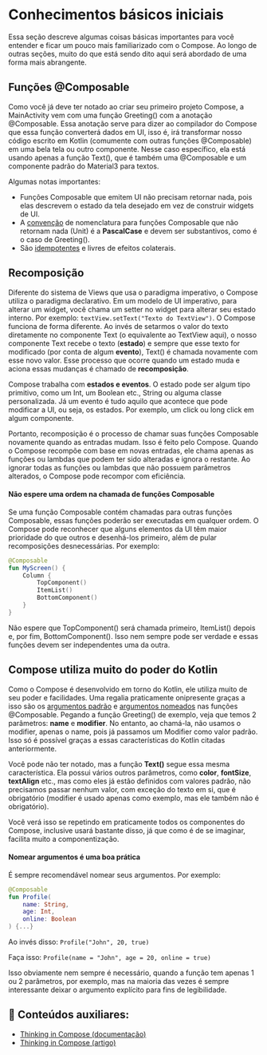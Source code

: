 # Conhecimentos básicos iniciais

Essa seção descreve algumas coisas básicas importantes para você entender e ficar um pouco mais familiarizado com o Compose. Ao longo de outras seções, muito do que está sendo dito aqui será abordado de uma forma mais abrangente.

## Funções @Composable

Como você já deve ter notado ao criar seu primeiro projeto Compose, a MainActivity vem com uma função Greeting() com a anotação @Composable. Essa anotação serve para dizer ao compilador do Compose que essa função converterá dados em UI, isso é, irá transformar nosso código escrito em Kotlin (comumente com outras funções @Composable) em uma bela tela ou outro componente. Nesse caso específico, ela está usando apenas a função Text(), que é também uma @Composable e um componente padrão do Material3 para textos.

Algumas notas importantes:

- Funções Composable que emitem UI não precisam retornar nada, pois elas descrevem o estado da tela desejado em vez de construir widgets de UI.
- A [convenção](https://github.com/androidx/androidx/blob/androidx-main/compose/docs/compose-api-guidelines.md) de nomenclatura para funções Composable que não retornam nada (Unit) é a **PascalCase** e devem ser substantivos, como é o caso de Greeting().
- São [idempotentes](https://en.wikipedia.org/wiki/Idempotence#Computer_science_meaning) e livres de efeitos colaterais.

## Recomposição

Diferente do sistema de Views que usa o paradigma imperativo, o Compose utiliza o paradigma declarativo. Em um modelo de UI imperativo, para alterar um widget, você chama um setter no widget para alterar seu estado interno. Por exemplo: ```textView.setText("Texto do TextView")```. O Compose funciona de forma diferente. Ao invés de setarmos o valor do texto diretamente no componente Text (o equivalente ao TextView aqui), o nosso componente Text recebe o texto (**estado**) e sempre que esse texto for modificado (por conta de algum **evento**), Text() é chamada novamente com esse novo valor. Esse processo que ocorre quando um estado muda e aciona essas mudanças é chamado de **recomposição**.

Compose trabalha com **estados e eventos**. O estado pode ser algum tipo primitivo, como um Int, um Boolean etc., String ou alguma classe personalizada. Já um evento é tudo aquilo que acontece que pode modificar a UI, ou seja, os estados. Por exemplo, um click ou long click em algum componente.

Portanto, recomposição é o processo de chamar suas funções Composable novamente quando as entradas mudam. Isso é feito pelo Compose. Quando o Compose recompõe com base em novas entradas, ele chama apenas as funções ou lambdas que podem ter sido alteradas e ignora o restante. Ao ignorar todas as funções ou lambdas que não possuem parâmetros alterados, o Compose pode recompor com eficiência.

#### Não espere uma ordem na chamada de funções Composable

Se uma função Composable contém chamadas para outras funções Composable, essas funções poderão ser executadas em qualquer ordem. O Compose pode reconhecer que alguns elementos da UI têm maior prioridade do que outros e desenhá-los primeiro, além de pular recomposições desnecessárias. Por exemplo:

```kotlin
@Composable
fun MyScreen() {
    Column {
        TopComponent()
        ItemList()
        BottomComponent()
    }
}
```

Não espere que TopComponent() será chamada primeiro, ItemList() depois e, por fim, BottomComponent(). Isso nem sempre pode ser verdade e essas funções devem ser independentes uma da outra. 

## Compose utiliza muito do poder do Kotlin

Como o Compose é desenvolvido em torno do Kotlin, ele utiliza muito de seu poder e facilidades. Uma regalia praticamente onipresente graças a isso são os [argumentos padrão](https://kotlinlang.org/docs/functions.html#default-arguments) e [argumentos nomeados](https://kotlinlang.org/docs/functions.html#named-arguments) nas funções @Composable. Pegando a função Greeting() de exemplo, veja que temos 2 parâmetros: **name** e **modifier**. No entanto, ao chamá-la, não usamos o modifier, apenas o name, pois já passamos um Modifier como valor padrão. Isso só é possível graças a essas características do Kotlin citadas anteriormente.

Você pode não ter notado, mas a função **Text()** segue essa mesma característica. Ela possui vários outros parâmetros, como **color**, **fontSize**, **textAlign** etc., mas como eles já estão definidos com valores padrão, não precisamos passar nenhum valor, com exceção do texto em si, que é obrigatório (modifier é usado apenas como exemplo, mas ele também não é obrigatório).

Você verá isso se repetindo em praticamente todos os componentes do Compose, inclusive usará bastante disso, já que como é de se imaginar, facilita muito a componentização.

#### Nomear argumentos é uma boa prática

É sempre recomendável nomear seus argumentos. Por exemplo:

```kotlin
@Composable
fun Profile(
    name: String,
    age: Int,
    online: Boolean
) {...}
```

Ao invés disso: ```Profile("John", 20, true)```

Faça isso: ```Profile(name = "John", age = 20, online = true)```

Isso obviamente nem sempre é necessário, quando a função tem apenas 1 ou 2 parâmetros, por exemplo, mas na maioria das vezes é sempre interessante deixar o argumento explícito para fins de legibilidade.

## :link: Conteúdos auxiliares:
- [Thinking in Compose (documentação)](https://developer.android.com/jetpack/compose/mental-model)
- [Thinking in Compose (artigo)](https://medium.com/androiddevelopers/thinking-in-compose-c4ef150bb7cf)